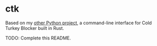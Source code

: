 # ctk
Based on my [other Python project](https://github.com/ngtr6788/Cold_PyTurkey), a command-line interface for Cold Turkey Blocker built in Rust.

TODO: Complete this README.
